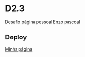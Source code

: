 # D2.3

Desafio página pessoal Enzo pascoal

## Deploy

[Minha página](https://victormagalhaesbarreto.github.io/D2.3/)
